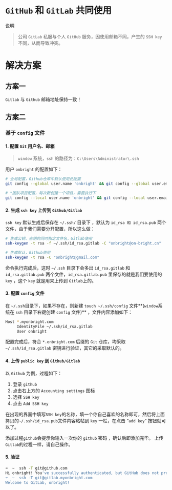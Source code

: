 # `GitHub` 和 `GitLab` 共同使用

说明
> 公司 `GitLab` 私服与个人 `GitHub` 服务，因使用邮箱不同，产生的 `SSH key` 不同，从而导致冲突。

# 解决方案

## 方案一

`Gitlab` 与 `Github` 邮箱地址保持一致！

## 方案二

### 基于 `config` 文件

#### 1.  配置 `Git` 用户名、邮箱 
> `window` 系统，`ssh` 的路径为：`C:\Users\Administrator\.ssh`

用户 `onbright` 的配置如下：

``` bash
# 全局配置，Github仓库中默认使用此配置
git config --global user.name 'onbright' && git config --global user.email 'onbright@gmail.com' 

# *团队项目配置，每次新创建一个项目，需要执行下
git config --local user.name 'onbright' && git config --local user.email 'onbright@on-bright.cn' 
```

#### 2. 生成 `ssh key` 上传到 `Github/Gitlab`

`ssh key` 默认生成后保存在 `~/.ssh/` 目录下 ，默认为 `id_rsa 和 id_rsa.pub` 两个文件，由于我们需要分开配置，所以这么做：

``` bash 
# 生成公钥、密钥的同时指定文件名，Gitlab使用
ssh-keygen -t rsa -f ~/.ssh/id_rsa.gitlab -C "onbright@on-bright.cn"

# 生成默认，Github使用
ssh-keygen -t rsa -C "onbright@gmail.com"
```

命令执行完成后，这时 `~/.ssh` 目录下会多出 `id_rsa.gitlab` 和 `id_rsa.gitlab.pub` 两个文件，`id_rsa.gitlab.pub` 里保存的就是我们要使用的 `key` ，这个 `key` 就是用来上传到 `Gitlab`上的。

#### 3. 配置 `config` 文件 
在 `~/.ssh`目录下，如果不存在，则新建 `touch ~/.ssh/config` 文件**(`window`系统在 `ssh` 目录下右键创建 `config` 文件)** ，文件内容添加如下：

``` bash 
Host *.myonbright.com
     IdentityFile ~/.ssh/id_rsa.gitlab
     User onbright
```

配置完成后，符合 `*.onbright.com` 后缀的 `Git` 仓库，均采取` ~/.ssh/id_rsa.gitlab` 密钥进行验证，其它的采取默认的。

#### 4. 上传 `public key` 到 `Github/Gitlab `

以 `Github` 为例，过程如下：

1. 登录 `github`
2. 点击右上方的 `Accounting settings` 图标
3. 选择 `SSH key`
4. 点击 `Add SSH key`

在出现的界面中填写`SSH key`的名称，填一个你自己喜欢的名称即可，然后将上面拷贝的`~/.ssh/id_rsa.pub`文件内容粘帖到 `key` 一栏，在点击 “`add key`” 按钮就可以了。

添加过程`github`会提示你输入一次你的 `github` 密码 ，确认后即添加完毕。 上传`Gitlab`的过程一样，请自己操作。

#### 5. 验证

``` bash 
➜  ~  ssh -T git@github.com
Hi onbright! You've successfully authenticated, but GitHub does not provide shell access.
➜  ~  ssh -T git@gitlab.myonbright.com
Welcome to GitLab, onbright!
```

